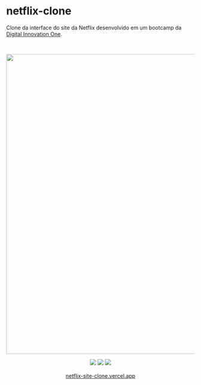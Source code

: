 # netflix-clone
Clone da interface do site da Netflix desenvolvido em um bootcamp da [Digital Innovation One](https://web.digitalinnovation.one).

<br>
<p align="center">
  <img src="https://bit.ly/3zcXQST" width="800px">
</p>

<p align="center">
  <img src="https://img.shields.io/badge/-HTML-gray?logo=HTML5"> 
  <img src="https://img.shields.io/badge/-CSS-gray?logo=CSS3&logoColor=1572B6">
  <img src="https://img.shields.io/badge/-JavaScript-gray?logo=JavaScript">
  <br><br>
  <a href="https://netflix-site-clone.vercel.app/" target="_blank">netflix-site-clone.vercel.app</a>
</p>